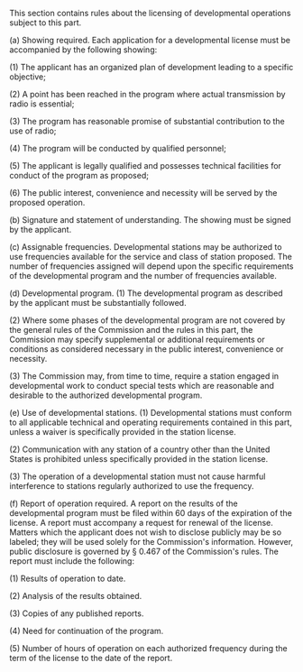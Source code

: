 This section contains rules about the licensing of developmental operations subject to this part.

(a) Showing required. Each application for a developmental license must be accompanied by the following showing:

(1) The applicant has an organized plan of development leading to a specific objective;

(2) A point has been reached in the program where actual transmission by radio is essential;

(3) The program has reasonable promise of substantial contribution to the use of radio;

(4) The program will be conducted by qualified personnel;

(5) The applicant is legally qualified and possesses technical facilities for conduct of the program as proposed;

(6) The public interest, convenience and necessity will be served by the proposed operation.

(b) Signature and statement of understanding. The showing must be signed by the applicant.

(c) Assignable frequencies. Developmental stations may be authorized to use frequencies available for the service and class of station proposed. The number of frequencies assigned will depend upon the specific requirements of the developmental program and the number of frequencies available.

(d) Developmental program. (1) The developmental program as described by the applicant must be substantially followed.

(2) Where some phases of the developmental program are not covered by the general rules of the Commission and the rules in this part, the Commission may specify supplemental or additional requirements or conditions as considered necessary in the public interest, convenience or necessity.

(3) The Commission may, from time to time, require a station engaged in developmental work to conduct special tests which are reasonable and desirable to the authorized developmental program.

(e) Use of developmental stations. (1) Developmental stations must conform to all applicable technical and operating requirements contained in this part, unless a waiver is specifically provided in the station license.

(2) Communication with any station of a country other than the United States is prohibited unless specifically provided in the station license.

(3) The operation of a developmental station must not cause harmful interference to stations regularly authorized to use the frequency.

(f) Report of operation required. A report on the results of the developmental program must be filed within 60 days of the expiration of the license. A report must accompany a request for renewal of the license. Matters which the applicant does not wish to disclose publicly may be so labeled; they will be used solely for the Commission's information. However, public disclosure is governed by § 0.467 of the Commission's rules. The report must include the following:

(1) Results of operation to date.

(2) Analysis of the results obtained.

(3) Copies of any published reports.

(4) Need for continuation of the program.

(5) Number of hours of operation on each authorized frequency during the term of the license to the date of the report.

